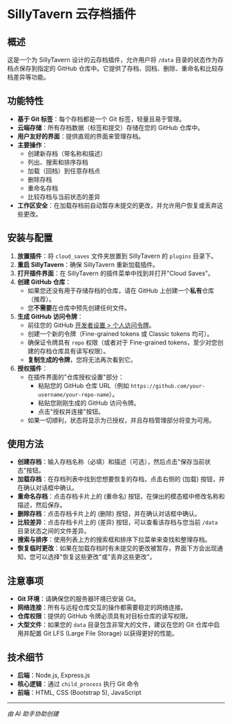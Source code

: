 # SillyTavern 云存档插件

## 概述

这是一个为 SillyTavern 设计的云存档插件，允许用户将 `/data` 目录的状态作为存档点保存到指定的 GitHub 仓库中。它提供了存档、回档、删除、重命名和比较存档差异等功能。

## 功能特性

- **基于 Git 标签**：每个存档都是一个 Git 标签，轻量且易于管理。
- **云端存储**：所有存档数据（标签和提交）存储在您的 GitHub 仓库中。
- **用户友好的界面**：提供直观的界面来管理存档。
- **主要操作**：
    - 创建新存档（带名称和描述）
    - 列出、搜索和排序存档
    - 加载（回档）到任意存档点
    - 删除存档
    - 重命名存档
    - 比较存档与当前状态的差异
- **工作区安全**：在加载存档前自动暂存未提交的更改，并允许用户恢复或丢弃这些更改。

## 安装与配置

1.  **放置插件**：将 `cloud_saves` 文件夹放置到 SillyTavern 的 `plugins` 目录下。
2.  **重启 SillyTavern**：确保 SillyTavern 重新加载插件。
3.  **打开插件界面**：在 SillyTavern 的插件菜单中找到并打开"Cloud Saves"。
4.  **创建 GitHub 仓库**：
    - 如果您还没有用于存储存档的仓库，请在 GitHub 上创建一个**私有**仓库（推荐）。
    - 您**不需要**在仓库中预先创建任何文件。
5.  **生成 GitHub 访问令牌**：
    - 前往您的 GitHub [开发者设置 > 个人访问令牌](https://github.com/settings/tokens)。
    - 创建一个新的令牌（Fine-grained tokens 或 Classic tokens 均可）。
    - 确保证令牌具有 `repo` 权限（或者对于 Fine-grained tokens，至少对您创建的存档仓库具有读写权限）。
    - **复制生成的令牌**，您将无法再次看到它。
6.  **授权插件**：
    - 在插件界面的"仓库授权设置"部分：
        - 粘贴您的 GitHub 仓库 URL（例如 `https://github.com/your-username/your-repo-name`）。
        - 粘贴您刚刚生成的 GitHub 访问令牌。
        - 点击"授权并连接"按钮。
    - 如果一切顺利，状态将显示为已授权，并且存档管理部分将变为可用。

## 使用方法

- **创建存档**：输入存档名称（必填）和描述（可选），然后点击"保存当前状态"按钮。
- **加载存档**：在存档列表中找到您想要恢复的存档，点击右侧的 <i class="bi bi-cloud-download"></i> (加载) 按钮，并在确认对话框中确认。
- **重命名存档**：点击存档卡片上的 <i class="bi bi-pencil"></i> (重命名) 按钮，在弹出的模态框中修改名称和描述，然后保存。
- **删除存档**：点击存档卡片上的 <i class="bi bi-trash"></i> (删除) 按钮，并在确认对话框中确认。
- **比较差异**：点击存档卡片上的 <i class="bi bi-file-diff"></i> (差异) 按钮，可以查看该存档与您当前 `/data` 目录状态之间的文件差异。
- **搜索与排序**：使用列表上方的搜索框和排序下拉菜单来查找和整理存档。
- **恢复临时更改**：如果在加载存档时有未提交的更改被暂存，界面下方会出现通知，您可以选择"恢复这些更改"或"丢弃这些更改"。

## 注意事项

- **Git 环境**：请确保您的服务器环境已安装 Git。
- **网络连接**：所有与远程仓库交互的操作都需要稳定的网络连接。
- **仓库权限**：提供的 GitHub 令牌必须具有对目标仓库的读写权限。
- **大型文件**：如果您的 `data` 目录包含非常大的文件，建议在您的 Git 仓库中启用并配置 Git LFS (Large File Storage) 以获得更好的性能。

## 技术细节

- **后端**：Node.js, Express.js
- **核心逻辑**：通过 `child_process` 执行 Git 命令
- **前端**：HTML, CSS (Bootstrap 5), JavaScript

---

*由 AI 助手协助创建* 